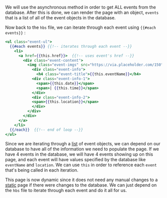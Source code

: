We will use the asynchronous method in order to get ALL events from the database. After this is done, we can render the page with an object, `events` that is a list of all of the event objects in the database.

Now back to the `hbs` file, we can iterate through each event using `{{#each events}}` :

```handlebars
<ul class="event-ul">
  {{#each events}} {{!-- iterates through each event --}}
    <li>
      <a href={{this.href}}>  {{!-- uses event's href --}}
        <div class="event-content">
          <img class="event-imgs" src="https://via.placeholder.com/150" alt="Coastal Cleanup">
            <div class="event-info">
              <h4 class="event-title">{{this.eventName}}</h4> 
            <div class="event-info-1">
              <span>{{this.date}}</span>
              <span>| {{this.time}}</span>
            </div>
            <div class="event-info-2">
            <span>{{this.location}}</span>
            </div>
          </div>
        </div>
      </a>
    </li>
  {{/each}}  {{!-- end of loop --}}
</ul>
```

Since we are iterating through a <u>list</u> of event objects, we can depend on our database to have all of the information we need to populate the page. If we have 4 events in the database, we will have 4 events showing up on this page, and each event will have values specified by the database like `eventName` and `location`. We can use `this` in order to reference each `event` that's being called in each iteration. 

This page is now dynamic since it does not need any manual changes to a <u>static</u> page if there were changes to the database. We can just depend on the `hbs` file to iterate through each event and do it all for us.
